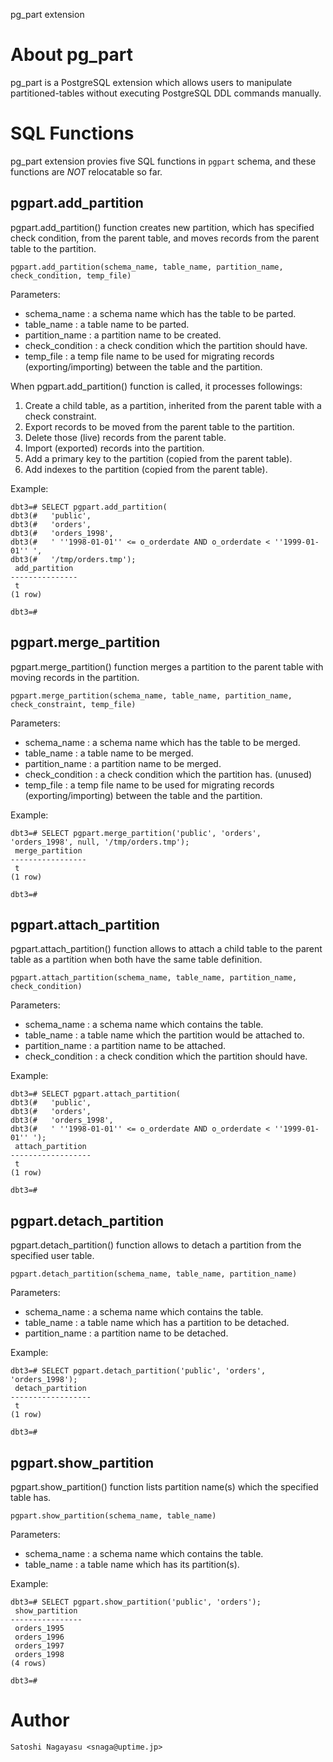
pg_part extension


About pg_part
=============

pg_part is a PostgreSQL extension which allows users to manipulate partitioned-tables without executing PostgreSQL DDL commands manually.


SQL Functions
=============

pg_part extension provies five SQL functions in `pgpart` schema, and these functions are *NOT* relocatable so far.


pgpart.add_partition
--------------------

pgpart.add_partition() function creates new partition, which has specified check condition, from the parent table, and moves records from the parent table to the partition.

    pgpart.add_partition(schema_name, table_name, partition_name, check_condition, temp_file)

Parameters:

- schema_name : a schema name which has the table to be parted.
- table_name : a table name to be parted.
- partition_name : a partition name to be created.
- check_condition : a check condition which the partition should have.
- temp_file : a temp file name to be used for migrating records (exporting/importing) between the table and the partition.

When pgpart.add_partition() function is called, it processes followings:

1. Create a child table, as a partition, inherited from the parent table with a check constraint.
2. Export records to be moved from the parent table to the partition.
3. Delete those (live) records from the parent table.
4. Import (exported) records into the partition.
5. Add a primary key to the partition (copied from the parent table).
6. Add indexes to the partition (copied from the parent table).

Example:

    dbt3=# SELECT pgpart.add_partition(
    dbt3(#   'public',
    dbt3(#   'orders',
    dbt3(#   'orders_1998',
    dbt3(#   ' ''1998-01-01'' <= o_orderdate AND o_orderdate < ''1999-01-01'' ',
    dbt3(#   '/tmp/orders.tmp');
     add_partition
    ---------------
     t
    (1 row)
    
    dbt3=#


pgpart.merge_partition
----------------------

pgpart.merge_partition() function merges a partition to the parent table with moving records in the partition.

    pgpart.merge_partition(schema_name, table_name, partition_name, check_constraint, temp_file)

Parameters:

- schema_name : a schema name which has the table to be merged.
- table_name : a table name to be merged.
- partition_name : a partition name to be merged.
- check_condition : a check condition which the partition has. (unused)
- temp_file : a temp file name to be used for migrating records (exporting/importing) between the table and the partition.

Example:

    dbt3=# SELECT pgpart.merge_partition('public', 'orders', 'orders_1998', null, '/tmp/orders.tmp');
     merge_partition
    -----------------
     t
    (1 row)
    
    dbt3=# 


pgpart.attach_partition
-----------------------

pgpart.attach_partition() function allows to attach a child table to the parent table as a partition when both have the same table definition.

    pgpart.attach_partition(schema_name, table_name, partition_name, check_condition)

Parameters:

- schema_name : a schema name which contains the table.
- table_name : a table name which the partition would be attached to.
- partition_name : a partition name to be attached.
- check_condition : a check condition which the partition should have.

Example:

    dbt3=# SELECT pgpart.attach_partition(
    dbt3(#   'public',
    dbt3(#   'orders',
    dbt3(#   'orders_1998',
    dbt3(#   ' ''1998-01-01'' <= o_orderdate AND o_orderdate < ''1999-01-01'' ');
     attach_partition
    ------------------
     t
    (1 row)
    
    dbt3=# 


pgpart.detach_partition
-----------------------

pgpart.detach_partition() function allows to detach a partition from the specified user table.

    pgpart.detach_partition(schema_name, table_name, partition_name)

Parameters:

- schema_name : a schema name which contains the table.
- table_name : a table name which has a partition to be detached.
- partition_name : a partition name to be detached.

Example:

    dbt3=# SELECT pgpart.detach_partition('public', 'orders', 'orders_1998');
     detach_partition
    ------------------
     t
    (1 row)
    
    dbt3=# 


pgpart.show_partition
---------------------

pgpart.show_partition() function lists partition name(s) which the specified table has.

    pgpart.show_partition(schema_name, table_name)

Parameters:

- schema_name : a schema name which contains the table.
- table_name : a table name which has its partition(s).

Example:

    dbt3=# SELECT pgpart.show_partition('public', 'orders');
     show_partition
    ----------------
     orders_1995
     orders_1996
     orders_1997
     orders_1998
    (4 rows)
    
    dbt3=# 


Author
======

    Satoshi Nagayasu <snaga@uptime.jp>

